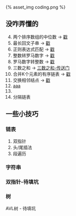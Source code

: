 
{% asset_img coding.png %}

## 没咋弄懂的
4. 两个排序数组的中位数 → [戳](https://leetcode-cn.com/problems/median-of-two-sorted-arrays/description/)
5. 最长回文子串 → [戳](https://leetcode-cn.com/problems/longest-palindromic-substring/description/)
10. 正则表达式匹配 → [戳](https://leetcode-cn.com/problems/regular-expression-matching/description/)
12. 整数转罗马数字 → [戳](https://leetcode-cn.com/problems/integer-to-roman/description/)
13. 罗马数字转整数 → [戳](https://leetcode-cn.com/problems/roman-to-integer/description/)
15. 三数之和 → [三数之和-传送门](https://rosevil1874.github.io/2018/04/05/1.%E4%B8%A4%E6%95%B0%E4%B9%8B%E5%92%8C/#more)
23. 合并K个元素的有序链表 → [戳](https://leetcode-cn.com/problems/merge-k-sorted-lists/description/)
24. 交换相邻结点 → [戳](https://leetcode-cn.com/problems/swap-nodes-in-pairs/description/)
25. [aaa](https://rosevil1874.github.io/2018/04/05/25.每k个一组翻转链表/#more)
82.
86. 分隔链表

## 一些小技巧
### 链表
1. 双指针
2. 头/尾插法
3. 段遍历

### 字符串

### 双指针-待填坑

### 树
AVL树 - 待填坑